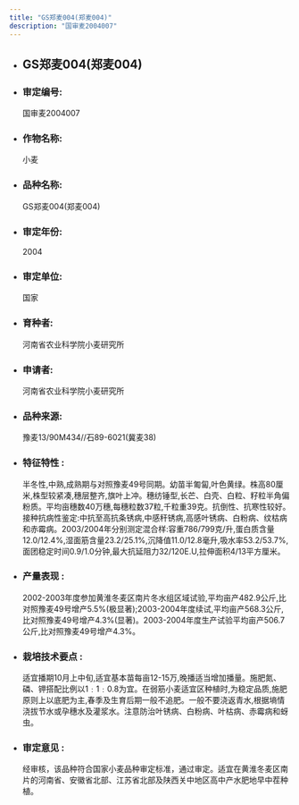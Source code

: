 ```yaml
---
title: "GS郑麦004(郑麦004)"
description: "国审麦2004007"
---
```

* ## GS郑麦004(郑麦004)
* ###  审定编号:  
   国审麦2004007

*  ### 作物名称:  
   小麦

*   ###  品种名称: 
    GS郑麦004(郑麦004)

*   ### 审定年份: 
    2004

*   ### 审定单位:  
    国家

*   ### 育种者:  
    河南省农业科学院小麦研究所

*   ### 申请者:  
    河南省农业科学院小麦研究所

*   ### 品种来源:  
    豫麦13/90M434//石89-6021(冀麦38)

*   ### 特征特性 : 
    半冬性,中熟,成熟期与对照豫麦49号同期。幼苗半匍匐,叶色黄绿。株高80厘米,株型较紧凑,穗层整齐,旗叶上冲。穗纺锤型,长芒、白壳、白粒、籽粒半角偏粉质。平均亩穗数40万穗,每穗粒数37粒,千粒重39克。抗倒性、抗寒性较好。接种抗病性鉴定:中抗至高抗条锈病,中感秆锈病,高感叶锈病、白粉病、纹枯病和赤霉病。2003/2004年分别测定混合样:容重786/799克/升,蛋白质含量12.0/12.4%,湿面筋含量23.2/25.1%,沉降值11.0/12.8毫升,吸水率53.2/53.7%,面团稳定时间0.9/1.0分钟,最大抗延阻力32/120E.U,拉伸面积4/13平方厘米。

*   ### 产量表现 : 
    2002-2003年度参加黄淮冬麦区南片冬水组区域试验,平均亩产482.9公斤,比对照豫麦49号增产5.5%(极显著);2003-2004年度续试,平均亩产568.3公斤,比对照豫麦49号增产4.3%(显著)。2003-2004年度生产试验平均亩产506.7公斤,比对照豫麦49号增产4.3%。

*   ### 栽培技术要点 : 
    适宜播期10月上中旬,适宜基本苗每亩12-15万,晚播适当增加播量。施肥氮、磷、钾搭配比例以1﹕1﹕0.8为宜。在弱筋小麦适宜区种植时,为稳定品质,施肥原则上以底肥为主,春季及生育后期一般不追肥。一般不要浇返青水,根据墒情浇拔节水或孕穗水及灌浆水。注意防治叶锈病、白粉病、叶枯病、赤霉病和蚜虫。

*   ### 审定意见 : 
    经审核，该品种符合国家小麦品种审定标准，通过审定。适宜在黄淮冬麦区南片的河南省、安徽省北部、江苏省北部及陕西关中地区高中产水肥地早中茬种植。
